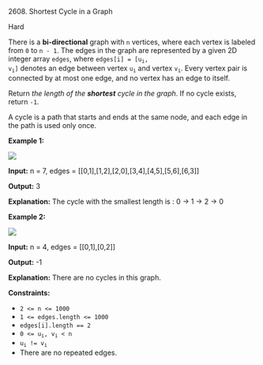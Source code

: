 2608\. Shortest Cycle in a Graph

Hard

There is a **bi-directional** graph with `n` vertices, where each vertex is labeled from `0` to `n - 1`. The edges in the graph are represented by a given 2D integer array `edges`, where <code>edges[i] = [u<sub>i</sub>, v<sub>i</sub>]</code> denotes an edge between vertex <code>u<sub>i</sub></code> and vertex <code>v<sub>i</sub></code>. Every vertex pair is connected by at most one edge, and no vertex has an edge to itself.

Return _the length of the **shortest** cycle in the graph_. If no cycle exists, return `-1`.

A cycle is a path that starts and ends at the same node, and each edge in the path is used only once.

**Example 1:**

![](https://assets.leetcode.com/uploads/2023/01/04/cropped.png)

**Input:** n = 7, edges = [[0,1],[1,2],[2,0],[3,4],[4,5],[5,6],[6,3]]

**Output:** 3

**Explanation:** The cycle with the smallest length is : 0 -> 1 -> 2 -> 0

**Example 2:**

![](https://assets.leetcode.com/uploads/2023/01/04/croppedagin.png)

**Input:** n = 4, edges = [[0,1],[0,2]]

**Output:** -1

**Explanation:** There are no cycles in this graph.

**Constraints:**

*   `2 <= n <= 1000`
*   `1 <= edges.length <= 1000`
*   `edges[i].length == 2`
*   <code>0 <= u<sub>i</sub>, v<sub>i</sub> < n</code>
*   <code>u<sub>i</sub> != v<sub>i</sub></code>
*   There are no repeated edges.
